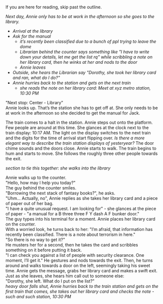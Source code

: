 If you are here for reading, skip past the outline.

*Next day, Annie only has to be at work in the afternoon so she goes to the library.*

* *Arrival at the library*
* *Ask for the manual* 
  * *it’s recently been classified due to a bunch of ppl trying to leave the dome*
  * *Librarian behind the counter says something like "I have to write down your details, let me get the list rq" while scribbling a note on her library card, then he winks at her and nods to the door*
  * *Annie leaves*
* *Outside, she hears the Librarian say "Dorothy, she took her library card and ran, what do I do?"*
* *Annie hurries back to the station and gets on the next train* 
  * *she reads the note on her library card: Meet at xyz metro station, 10:30 PM*

"Next stop: <underground city name> Center - Library"  
Annie looks up. That’s the station she has to get off at. She only needs to be at work in the afternoon so she decided to get the manual for Jack.

The train comes to a halt in the station. Annie steps out onto the platform. Few people are around at this time. She glances at the clock next to the train display: 10:17 AM. The light on the display switches to the next train and the digits for the time of arrival start flipping over. *Is there a more elegant way to describe the train station displays of yesteryear?* The door chime sounds and the doors close. Annie starts to walk. The train begins to hum and starts to move. She follows the roughly three other people towards the exit.

*section to tie this together: she walks into the library*

Annie walks up to the counter.  
"Hello, how may I help you today?"  
The guy behind the counter smiles.  
"Borrowing the next stack of fantasy books?", he asks.  
"Uhm... Actually, no", Annie replies as she takes her library card and a piece of paper out of her bag.  
"I have a quite unusual request. I am looking for" - she glances at the piece of paper - "a manual for a B three three F Y dash A F bunker door."  
The guy types into his terminal for a moment. Annie places her library card on the counter.  
With a worried look, he turns back to her: "I’m afraid, that information has recently been classified. There is a note about terrorism in here."  
"So there is no way to get it?"  
He musters her for a second, then he takes the card and scribbles something on it before putting it back.  
"I can check you against a list of people with security clearance. One moment, I’ll get it."
He gestures and nods towards the exit. Then, he turns around and walks towards a door on the left, seemingly taking his sweet time. Annie gets the message, grabs her library card and makes a swift exit. Just as she leaves, she hears him call out to someone else:  
"Dorothy, she left. What do I put on the list?"  
*heavy door falls shut, Annie hurries back to the train station and gets on the first train that comes, she takes out her library card and checks the note - such and such station, 10:30 PM*

 